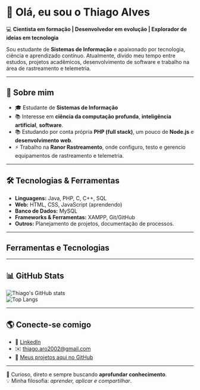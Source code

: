 # 👋 Olá, eu sou o Thiago Alves  

💻 **Cientista em formação | Desenvolvedor em evolução | Explorador de ideias em tecnologia**  

Sou estudante de **Sistemas de Informação** e apaixonado por tecnologia, ciência e aprendizado contínuo. Atualmente, divido meu tempo entre estudos, projetos acadêmicos, desenvolvimento de software e trabalho na área de rastreamento e telemetria.  

---

## 🚀 Sobre mim  
- 🎓 Estudante de **Sistemas de Informação**
- 📚 Interesse em **ciência da computação profunda**, **inteligência artificial**, **software**.
- 📚 Estudando por conta própria **PHP (full stack)**, um pouco de **Node.js** e **desenvolvimento web**. 
- ⚡ Trabalho na **Ranor Rastreamento**, onde configuro, testo e gerencio equipamentos de rastreamento e telemetria.

---

## 🛠️ Tecnologias & Ferramentas  
- **Linguagens:** Java, PHP, C, C++, SQL  
- **Web:** HTML, CSS, JavaScript (aprendendo)  
- **Banco de Dados:** MySQL  
- **Frameworks & Ferramentas:** XAMPP, Git/GitHub  
- **Outros:** Planejamento de projetos, documentação de processos.

---

## Ferramentas e Tecnologias

<link rel="stylesheet" type='text/css' href="https://cdn.jsdelivr.net/gh/devicons/devicon@latest/devicon.min.css" />


---

## 📊 GitHub Stats  
![Thiago's GitHub stats](https://github-readme-stats.vercel.app/api?username=thiago-alves&show_icons=true&theme=radical)  
![Top Langs](https://github-readme-stats.vercel.app/api/top-langs/?username=thiago-alves&layout=compact&theme=radical)  

---

## 🌎 Conecte-se comigo  
- 💼 [LinkedIn](#)  
- ✉️ thiago.aro2002@gmail.com  
- 📂 [Meus projetos aqui no GitHub]([https://github.com/thiago-alve](https://github.com/Thiago-taroliv?tab=repositories))  

---

🔎 Curioso, direto e sempre buscando **aprofundar conhecimento**.  
💡 Minha filosofia: *aprender, aplicar e compartilhar*.  
